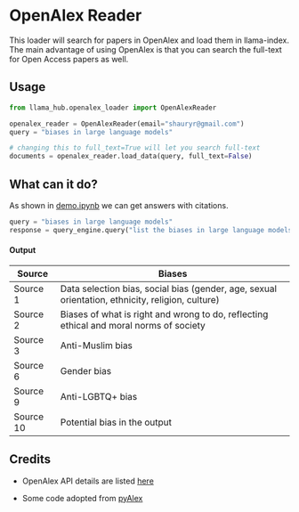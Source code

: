 # OpenAlex Reader

This loader will search for papers in OpenAlex and load them in llama-index. The main advantage of using OpenAlex is that you can search the full-text for Open Access papers as well.

## Usage

```python
from llama_hub.openalex_loader import OpenAlexReader

openalex_reader = OpenAlexReader(email="shauryr@gmail.com")
query = "biases in large language models"

# changing this to full_text=True will let you search full-text
documents = openalex_reader.load_data(query, full_text=False)
```

## What can it do?

As shown in [demo.ipynb](demo.ipynb) we can get answers with citations.

```python
query = "biases in large language models"
response = query_engine.query("list the biases in large language models in a markdown table")
```

#### Output

| Source | Biases |
|--------|--------|
| Source 1 | Data selection bias, social bias (gender, age, sexual orientation, ethnicity, religion, culture) |
| Source 2 | Biases of what is right and wrong to do, reflecting ethical and moral norms of society |
| Source 3 | Anti-Muslim bias |
| Source 6 | Gender bias |
| Source 9 | Anti-LGBTQ+ bias |
| Source 10 | Potential bias in the output |

## Credits 

- OpenAlex API details are listed [here](https://docs.openalex.org/how-to-use-the-api/get-lists-of-entities/search-entities)

- Some code adopted from [pyAlex](https://github.com/J535D165/pyalex/blob/435287ac20d84ca047e84c71e2c32a6bb84f61a1/pyalex/api.py#L95)

